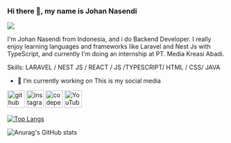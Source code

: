 

### Hi there 👋, my name is Johan Nasendi
![](https://scontent.fbpn4-1.fna.fbcdn.net/v/t39.30808-6/274673460_1072684829977682_5303020447072976034_n.jpg?stp=dst-jpg_p960x960&_nc_cat=101&ccb=1-7&_nc_sid=e3f864&_nc_eui2=AeELapuHxwcTgHKR9GcnL6H1HP4vrzh8uK4c_i-vOHy4rpvk2hN_pjtCV6kGgi5nc3ZfTBx4K45FTe79JG3Vd1ju&_nc_ohc=SvuanQb6Bd0AX81VAKK&_nc_zt=23&_nc_ht=scontent.fbpn4-1.fna&oh=00_AT-vR9x6paNY16-9ddc6Q2c6eZClhed--raVtZt7NlFwpg&oe=62A45B00)

I'm Johan Nasendi from Indonesia, and i do Backend Developer. I really enjoy learning languages and frameworks like Laravel and Nest Js with TypeScript, and currently I'm doing an internship at PT. Media Kreasi Abadi.

Skills: LARAVEL / NEST JS / REACT / JS /TYPESCRIPT/ HTML / CSS/ JAVA

- 🔭 I’m currently working on This is my social media 


[<img src='https://cdn.jsdelivr.net/npm/simple-icons@3.0.1/icons/github.svg' alt='github' height='40'>](https://github.com/johan-nasendi)  [<img src='https://cdn.jsdelivr.net/npm/simple-icons@3.0.1/icons/instagram.svg' alt='instagram' height='40'>](https://www.instagram.com/https://www.instagram.com/johan.nasendi//)  [<img src='https://cdn.jsdelivr.net/npm/simple-icons@3.0.1/icons/codepen.svg' alt='codepen' height='40'>](https://codepen.io/https://codepen.io/johan_dre)  [<img src='https://cdn.jsdelivr.net/npm/simple-icons@3.0.1/icons/youtube.svg' alt='YouTube' height='40'>](https://www.youtube.com/channel/https://www.youtube.com/channel/UCH1XAiQ851VQkDQ83Iwj5vg)  

[![Top Langs](https://github-readme-stats.vercel.app/api/top-langs/?username=johan-nasendi)](https://github.com/anuraghazra/github-readme-stats)




![Anurag's GitHub stats](https://github-readme-stats.vercel.app/api?username=johan-nasendi&theme=dark&show_icons=true)

